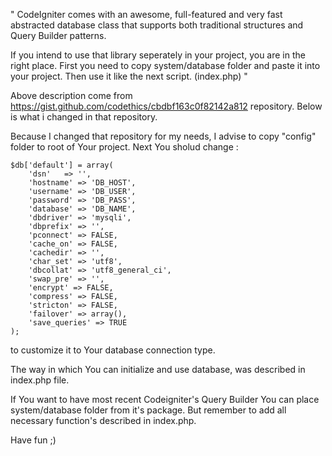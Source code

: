 " CodeIgniter comes with an awesome, full-featured and very fast abstracted database class that supports both traditional structures and Query Builder patterns.

If you intend to use that library seperately in your project, you are in the right place. First you need to copy system/database folder and paste it into your project. Then use it like the next script. (index.php) "

Above description come from https://gist.github.com/codethics/cbdbf163c0f82142a812 repository. 
Below is what i changed in that repository.

Because I changed that repository for my needs, I advise to copy "config" folder to root of Your project.
Next You sholud change :

    $db['default'] = array(
        'dsn'	=> '',
        'hostname' => 'DB_HOST',
        'username' => 'DB_USER',
        'password' => 'DB_PASS',
        'database' => 'DB_NAME',
        'dbdriver' => 'mysqli',
        'dbprefix' => '',
        'pconnect' => FALSE,
        'cache_on' => FALSE,
        'cachedir' => '',
        'char_set' => 'utf8',
        'dbcollat' => 'utf8_general_ci',
        'swap_pre' => '',
        'encrypt' => FALSE,
        'compress' => FALSE,
        'stricton' => FALSE,
        'failover' => array(),
        'save_queries' => TRUE
    );
to customize it to Your database connection type.

The way in which You can initialize and use database, was described in index.php file.

If You want to have most recent Codeigniter's Query Builder You can place system/database folder from it's package.
But remember to add all necessary function's described in index.php.
 
 Have fun ;)